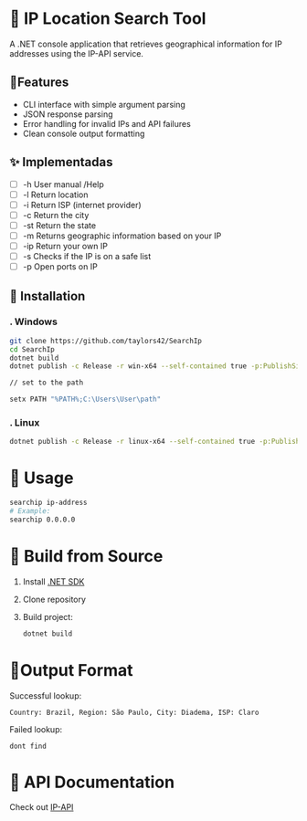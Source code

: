 # 📝 IP Location Search Tool

A .NET console application that retrieves geographical information for IP addresses using the IP-API service.

## 🎯Features

* CLI interface with simple argument parsing
* JSON response parsing
* Error handling for invalid IPs and API failures
* Clean console output formatting

## ✨ Implementadas

- [ ] -h User manual /Help
- [ ] -l Return location
- [ ] -i Return ISP (internet provider)
- [ ] -c Return the city
- [ ] -st Return the state
- [ ] -m Returns geographic information based on your IP
- [ ] -ip Return your own IP
- [ ] -s Checks if the IP is on a safe list
- [ ] -p Open ports on IP

## 🔧 Installation

### . Windows

```bash
git clone https://github.com/taylors42/SearchIp
cd SearchIp
dotnet build
dotnet publish -c Release -r win-x64 --self-contained true -p:PublishSingleFile=true -p:PublishTrimmed=true

// set to the path

setx PATH "%PATH%;C:\Users\User\path"
```

### . Linux

```bash
dotnet publish -c Release -r linux-x64 --self-contained true -p:PublishSingleFile=true -p:PublishTrimmed=true
```

# 📝 Usage

```bash
searchip ip-address
# Example:
searchip 0.0.0.0
```

# 📝 Build from Source

1. Install [.NET SDK](https://dotnet.microsoft.com/download)

2. Clone repository

3. Build project:
   
   ```bash
   dotnet build
   ```

# 📝Output Format

Successful lookup:

```
Country: Brazil, Region: São Paulo, City: Diadema, ISP: Claro
```

Failed lookup:

```
dont find
```

# 📝 API Documentation

Check out [IP-API](http://ip-api.com/docs)
